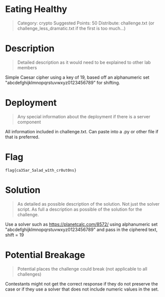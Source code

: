 # Eating Healthy

> Category: crypto
> Suggested Points: 50
> Distribute: challenge.txt (or challenge_less_dramatic.txt if the first is too much...)

# Description
> Detailed description as it would need to be explained to other lab members

Simple Caesar cipher using a key of 19, based off an alphanumeric set "abcdefghijklmnopqrstuvwxyz0123456789" for shifting.

# Deployment
> Any special information about the deployment if there is a server component

All information included in challenge.txt. Can paste into a .py or other file if that is preferred.  

# Flag

`flag{ca35ar_5alad_w1th_cr0ut0ns}`

# Solution
> As detailed as possible description of the solution. Not just the solver script. As full a description as possible of the solution for the challenge.

Use a solver such as https://planetcalc.com/8572/ using alphanumeric set "abcdefghijklmnopqrstuvwxyz0123456789" and pass in the ciphered text, shift = 19


# Potential Breakage
> Potential places the challenge could break (not applicable to all challenges)

Contestants might not get the correct response if they do not preserve the case or if they use a solver that does not include numeric values in the set.
